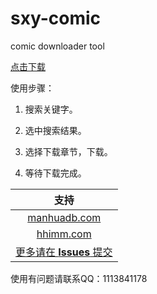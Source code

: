 # sxy-comic
comic downloader tool

[点击下载](https://github.com/JackyCJ/sxy-comic/releases/download/0.1.1/comic_downloader_v0.1.1.exe)

使用步骤：

1. 搜索关键字。

2. 选中搜索结果。

3. 选择下载章节，下载。

4. 等待下载完成。


| 支持 |
|:----:|
|[manhuadb.com](http://www.manhuadb.com)|
|[hhimm.com](http://www.hhimm.com)|
|[更多请在 __Issues__ 提交](https://github.com/JackyCJ/sxy-comic/issues)|

使用有问题请联系QQ：1113841178